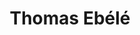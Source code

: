 ---
career: Ingénieur de formation, j'ai cofondé le label SloWeAre qui authentifie la
  démarche responsable des marques de mode sincèrement engagées. Nous sensibilisons
  le grand public aux enjeux du secteur textile via notre média et les réseaux sociaux.
conditions: ''
description: Expert mode durable
domains:
- developpement-durable
- rse-rso
- numerique
- medias-et-influence
- developpement-durable
- numerique
- communication
- design-et-ecoconception
- developpement-durable
- rse-rso
- numerique
- marketing
- communication
- design-et-ecoconception
- rse-rso
- numerique
- developpement-durable
- rse-rso
- numerique
- marketing
- communication
- medias-et-influence
- design-et-ecoconception
email: contact@sloweare.com
linkedin: https://www.linkedin.com/in/thomas-ebele/
phone: 0681061449
regions: Île-de-France
remote: Oui, c'est possible
services: Comment bien communiquer sur sa démarche responsable en tant que marque
  ; Concilier éthique, transparence et RSE, Innovation et business models éthiques
  et durables
title: Thomas Ebélé
website: https://www.sloweare.com/
---